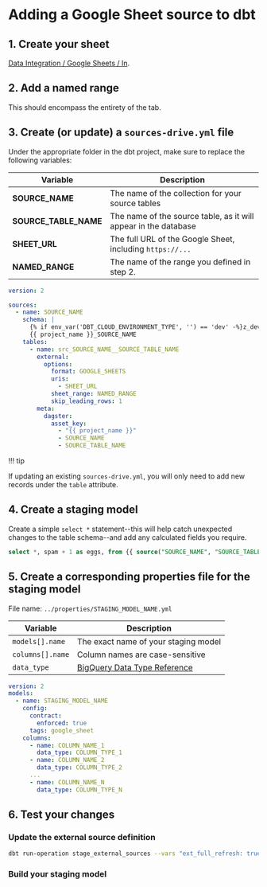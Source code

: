 # Adding a Google Sheet source to dbt

## 1. Create your sheet

[Data Integration / Google Sheets / In](https://drive.google.com/drive/folders/18acMCDHzrU_yTFSFd46f7b7iGadIzWmr).

## 2. Add a **named range**

This should encompass the entirety of the tab.

## 3. Create (or update) a `sources-drive.yml` file

Under the appropriate folder in the dbt project, make sure to replace the
following variables:

| Variable              | Description                                                     |
| --------------------- | --------------------------------------------------------------- |
| **SOURCE_NAME**       | The name of the collection for your source tables               |
| **SOURCE_TABLE_NAME** | The name of the source table, as it will appear in the database |
| **SHEET_URL**         | The full URL of the Google Sheet, including `https://...`       |
| **NAMED_RANGE**       | The name of the range you defined in step 2.                    |

```yaml
version: 2

sources:
  - name: SOURCE_NAME
    schema: |
      {% if env_var('DBT_CLOUD_ENVIRONMENT_TYPE', '') == 'dev' -%}z_dev_{%- endif -%}
      {{ project_name }}_SOURCE_NAME
    tables:
      - name: src_SOURCE_NAME__SOURCE_TABLE_NAME
        external:
          options:
            format: GOOGLE_SHEETS
            uris:
              - SHEET_URL
            sheet_range: NAMED_RANGE
            skip_leading_rows: 1
        meta:
          dagster:
            asset_key:
              - "{{ project_name }}"
              - SOURCE_NAME
              - SOURCE_TABLE_NAME
```

!!! tip

If updating an existing `sources-drive.yml`, you will only need to add new
records under the `table` attribute.

## 4. Create a staging model

Create a simple `select *` statement--this will help catch unexpected changes to
the table schema--and add any calculated fields you require.

```sql
select *, spam + 1 as eggs, from {{ source("SOURCE_NAME", "SOURCE_TABLE_NAME") }}
```

## 5. Create a corresponding properties file for the staging model

File name: `../properties/STAGING_MODEL_NAME.yml`

| Variable         | Description                                                                                              |
| ---------------- | -------------------------------------------------------------------------------------------------------- |
| `models[].name`  | The exact name of your staging model                                                                     |
| `columns[].name` | Column names are case-sensitive                                                                          |
| `data_type`      | [BigQuery Data Type Reference](https://cloud.google.com/bigquery/docs/reference/standard-sql/data-types) |

```yaml
version: 2
models:
  - name: STAGING_MODEL_NAME
    config:
      contract:
        enforced: true
      tags: google_sheet
    columns:
      - name: COLUMN_NAME_1
        data_type: COLUMN_TYPE_1
      - name: COLUMN_NAME_2
        data_type: COLUMN_TYPE_2
      ...
      - name: COLUMN_NAME_N
        data_type: COLUMN_TYPE_N
```

## 6. Test your changes

### Update the external source definition

```sh
dbt run-operation stage_external_sources --vars "ext_full_refresh: true" --args "select: SOURCE_NAME.SOURCE_TABLE_NAME"
```

### Build your staging model
